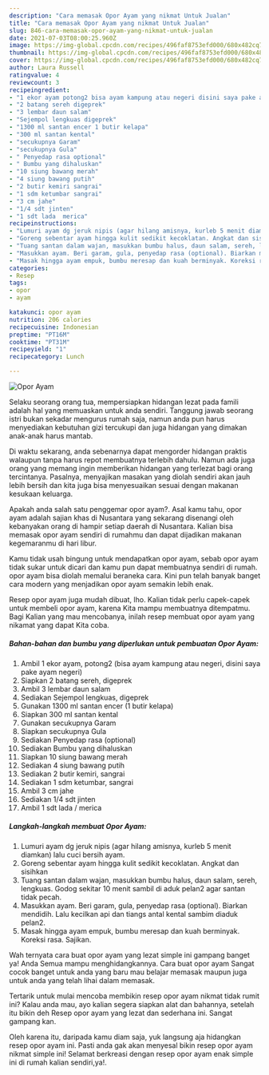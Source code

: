 ```yaml
---
description: "Cara memasak Opor Ayam yang nikmat Untuk Jualan"
title: "Cara memasak Opor Ayam yang nikmat Untuk Jualan"
slug: 846-cara-memasak-opor-ayam-yang-nikmat-untuk-jualan
date: 2021-07-03T08:00:25.960Z
image: https://img-global.cpcdn.com/recipes/496faf8753efd000/680x482cq70/opor-ayam-foto-resep-utama.jpg
thumbnail: https://img-global.cpcdn.com/recipes/496faf8753efd000/680x482cq70/opor-ayam-foto-resep-utama.jpg
cover: https://img-global.cpcdn.com/recipes/496faf8753efd000/680x482cq70/opor-ayam-foto-resep-utama.jpg
author: Laura Russell
ratingvalue: 4
reviewcount: 3
recipeingredient:
- "1 ekor ayam potong2 bisa ayam kampung atau negeri disini saya pake ayam negeri"
- "2 batang sereh digeprek"
- "3 lembar daun salam"
- "Sejempol lengkuas digeprek"
- "1300 ml santan encer 1 butir kelapa"
- "300 ml santan kental"
- "secukupnya Garam"
- "secukupnya Gula"
- " Penyedap rasa optional"
- " Bumbu yang dihaluskan"
- "10 siung bawang merah"
- "4 siung bawang putih"
- "2 butir kemiri sangrai"
- "1 sdm ketumbar sangrai"
- "3 cm jahe"
- "1/4 sdt jinten"
- "1 sdt lada  merica"
recipeinstructions:
- "Lumuri ayam dg jeruk nipis (agar hilang amisnya, kurleb 5 menit diamkan) lalu cuci bersih ayam."
- "Goreng sebentar ayam hingga kulit sedikit kecoklatan. Angkat dan sisihkan"
- "Tuang santan dalam wajan, masukkan bumbu halus, daun salam, sereh, lengkuas. Godog sekitar 10 menit sambil di aduk pelan2 agar santan tidak pecah."
- "Masukkan ayam. Beri garam, gula, penyedap rasa (optional). Biarkan mendidih. Lalu kecilkan api dan tiangs antal kental sambim diaduk pelan2."
- "Masak hingga ayam empuk, bumbu meresap dan kuah berminyak. Koreksi rasa. Sajikan."
categories:
- Resep
tags:
- opor
- ayam

katakunci: opor ayam 
nutrition: 206 calories
recipecuisine: Indonesian
preptime: "PT16M"
cooktime: "PT31M"
recipeyield: "1"
recipecategory: Lunch

---
```



![Opor Ayam](https://img-global.cpcdn.com/recipes/496faf8753efd000/680x482cq70/opor-ayam-foto-resep-utama.jpg)

Selaku seorang orang tua, mempersiapkan hidangan lezat pada famili adalah hal yang memuaskan untuk anda sendiri. Tanggung jawab seorang istri bukan sekadar mengurus rumah saja, namun anda pun harus menyediakan kebutuhan gizi tercukupi dan juga hidangan yang dimakan anak-anak harus mantab.

Di waktu  sekarang, anda sebenarnya dapat mengorder hidangan praktis walaupun tanpa harus repot membuatnya terlebih dahulu. Namun ada juga orang yang memang ingin memberikan hidangan yang terlezat bagi orang tercintanya. Pasalnya, menyajikan masakan yang diolah sendiri akan jauh lebih bersih dan kita juga bisa menyesuaikan sesuai dengan makanan kesukaan keluarga. 



Apakah anda salah satu penggemar opor ayam?. Asal kamu tahu, opor ayam adalah sajian khas di Nusantara yang sekarang disenangi oleh kebanyakan orang di hampir setiap daerah di Nusantara. Kalian bisa memasak opor ayam sendiri di rumahmu dan dapat dijadikan makanan kegemaranmu di hari libur.

Kamu tidak usah bingung untuk mendapatkan opor ayam, sebab opor ayam tidak sukar untuk dicari dan kamu pun dapat membuatnya sendiri di rumah. opor ayam bisa diolah memalui beraneka cara. Kini pun telah banyak banget cara modern yang menjadikan opor ayam semakin lebih enak.

Resep opor ayam juga mudah dibuat, lho. Kalian tidak perlu capek-capek untuk membeli opor ayam, karena Kita mampu membuatnya ditempatmu. Bagi Kalian yang mau mencobanya, inilah resep membuat opor ayam yang nikamat yang dapat Kita coba.

<!--inarticleads1-->

##### Bahan-bahan dan bumbu yang diperlukan untuk pembuatan Opor Ayam:

1. Ambil 1 ekor ayam, potong2 (bisa ayam kampung atau negeri, disini saya pake ayam negeri)
1. Siapkan 2 batang sereh, digeprek
1. Ambil 3 lembar daun salam
1. Sediakan Sejempol lengkuas, digeprek
1. Gunakan 1300 ml santan encer (1 butir kelapa)
1. Siapkan 300 ml santan kental
1. Gunakan secukupnya Garam
1. Siapkan secukupnya Gula
1. Sediakan  Penyedap rasa (optional)
1. Sediakan  Bumbu yang dihaluskan
1. Siapkan 10 siung bawang merah
1. Sediakan 4 siung bawang putih
1. Sediakan 2 butir kemiri, sangrai
1. Sediakan 1 sdm ketumbar, sangrai
1. Ambil 3 cm jahe
1. Sediakan 1/4 sdt jinten
1. Ambil 1 sdt lada / merica




<!--inarticleads2-->

##### Langkah-langkah membuat Opor Ayam:

1. Lumuri ayam dg jeruk nipis (agar hilang amisnya, kurleb 5 menit diamkan) lalu cuci bersih ayam.
1. Goreng sebentar ayam hingga kulit sedikit kecoklatan. Angkat dan sisihkan
1. Tuang santan dalam wajan, masukkan bumbu halus, daun salam, sereh, lengkuas. Godog sekitar 10 menit sambil di aduk pelan2 agar santan tidak pecah.
1. Masukkan ayam. Beri garam, gula, penyedap rasa (optional). Biarkan mendidih. Lalu kecilkan api dan tiangs antal kental sambim diaduk pelan2.
1. Masak hingga ayam empuk, bumbu meresap dan kuah berminyak. Koreksi rasa. Sajikan.




Wah ternyata cara buat opor ayam yang lezat simple ini gampang banget ya! Anda Semua mampu menghidangkannya. Cara buat opor ayam Sangat cocok banget untuk anda yang baru mau belajar memasak maupun juga untuk anda yang telah lihai dalam memasak.

Tertarik untuk mulai mencoba membikin resep opor ayam nikmat tidak rumit ini? Kalau anda mau, ayo kalian segera siapkan alat dan bahannya, setelah itu bikin deh Resep opor ayam yang lezat dan sederhana ini. Sangat gampang kan. 

Oleh karena itu, daripada kamu diam saja, yuk langsung aja hidangkan resep opor ayam ini. Pasti anda gak akan menyesal bikin resep opor ayam nikmat simple ini! Selamat berkreasi dengan resep opor ayam enak simple ini di rumah kalian sendiri,ya!.

